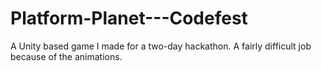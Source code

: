 # Platform-Planet---Codefest
A Unity based game I made for a two-day hackathon. A fairly difficult job because of the animations.
